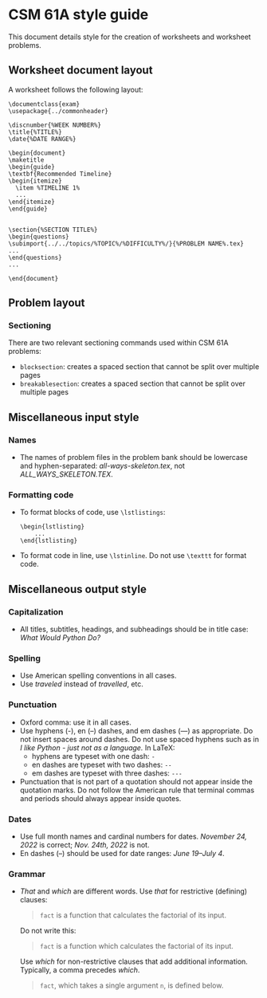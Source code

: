 # CSM 61A style guide
This document details style for the creation of worksheets and worksheet problems. 

## Worksheet document layout
A worksheet follows the following layout: 

```
\documentclass{exam}
\usepackage{../commonheader}

\discnumber{%WEEK NUMBER%}
\title{%TITLE%}
\date{%DATE RANGE%}

\begin{document}
\maketitle
\begin{guide}
\textbf{Recommended Timeline}
\begin{itemize}
  \item %TIMELINE 1%
  ...
\end{itemize}
\end{guide}


\section{%SECTION TITLE%}
\begin{questions}
\subimport{../../topics/%TOPIC%/%DIFFICULTY%/}{%PROBLEM NAME%.tex}
...
\end{questions}
...

\end{document}

```

## Problem layout
### Sectioning
There are two relevant sectioning commands used within CSM 61A problems: 
- `blocksection`: creates a spaced section that cannot be split over multiple pages
- `breakablesection`: creates a spaced section that cannot be split over multiple pages

## Miscellaneous input style
### Names
- The names of problem files in the problem bank should be lowercase and hyphen-separated: *all-ways-skeleton.tex*, not *ALL_WAYS_SKELETON.TEX*.

### Formatting code
- To format blocks of code, use `\lstlistings`:

    ```
    \begin{lstlisting}
        ...
    \end{lstlisting}
    ```

- To format code in line, use `\lstinline`. Do not use `\texttt` for format code.

## Miscellaneous output style
### Capitalization
- All titles, subtitles, headings, and subheadings should be in title case: *What Would Python Do?*

### Spelling
- Use American spelling conventions in all cases. 
- Use *traveled* instead of *travelled*, etc.

### Punctuation
- Oxford comma: use it in all cases.
- Use hyphens (-), en (–) dashes, and em dashes (—) as appropriate. Do not insert spaces around dashes. Do not use spaced hyphens such as in *I like Python - just not as a language.* In LaTeX:
    - hyphens are typeset with one dash: `-`
    - en dashes are typeset with two dashes: `--`
    - em dashes are typeset with three dashes: `---`
- Punctuation that is not part of a quotation should not appear inside the quotation marks. Do not follow the American rule that terminal commas and periods should always appear inside quotes. 

### Dates
- Use full month names and cardinal numbers for dates. *November 24, 2022* is correct; *Nov. 24th, 2022* is not.
- En dashes (–) should be used for date ranges: *June 19–July 4*.

### Grammar
- *That* and *which* are different words. Use *that* for restrictive (defining) clauses: 
    > `fact` is a function that calculates the factorial of its input.

    Do not write this:

    > `fact` is a function which calculates the factorial of its input. 

    Use *which* for non-restrictive clauses that add additional information. Typically, a comma precedes *which*.

    >`fact`, which takes a single argument `n`, is defined below.